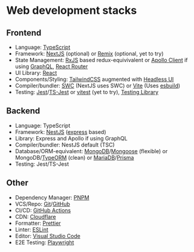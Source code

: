 # Web development stacks

## Frontend
- Language: [TypeScript](https://www.typescriptlang.org/)
- Framework: [NextJS](https://nextjs.org/) (optional) or [Remix](https://remix.run/) (optional, yet to try)
- State Management: [RxJS](https://rxjs.dev/) based redux-equivivalent or [Apollo Client](https://www.apollographql.com/) if using [GraphQL](https://graphql.org/), [React Router](https://reactrouter.com/)
- UI Library: [React](https://reactjs.org/)
- Components/Styling: [TailwindCSS](https://tailwindcss.com/) augmented with [Headless UI](https://headlessui.dev/)
- Compiler/bundler: [SWC](https://swc.rs/) (NextJS uses SWC) or [Vite](https://vitejs.dev/) (Uses [esbuild](https://esbuild.github.io/))
- Testing: [Jest](https://jestjs.io/)/[TS-Jest](https://kulshekhar.github.io/ts-jest/) or [vitest](https://vitest.dev/) (yet to try), [Testing Library](https://testing-library.com/)

## Backend
- Language: TypeScript
- Framework: [NestJS](https://nestjs.com/) ([express](https://expressjs.com/) based)
- Library: Express and Apollo if using GraphQL
- Compiler/bundler: NestJS default (TSC)
- Database/ORM-equivalent: [MongoDB](https://www.mongodb.com/)/[Mongoose](https://mongoosejs.com/) (flexible) or MongoDB/[TypeORM](https://typeorm.io/) (clean) or [MariaDB](https://mariadb.org/)/[Prisma](https://www.prisma.io/)
- Testing: Jest/TS-Jest

## Other
- Dependency Manager: [PNPM](https://pnpm.io/)
- VCS/Repo: [Git](https://git-scm.com/)/[GitHub](https://github.com/)
- CI/CD: [GitHub Actions](https://github.com/features/actions)
- CDN: [Cloudflare](https://www.cloudflare.com/)
- Formatter: [Prettier](https://prettier.io/)
- Linter: [ESLint](https://eslint.org/)
- Editor: [Visual Studio Code](https://code.visualstudio.com/)
- E2E Testing: [Playwright](https://code.visualstudio.com/)
